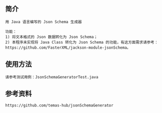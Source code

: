 ## 简介
	用 Java 语言编写的 Json Schema 生成器

	功能：
	1) 将文本格式的 Json 数据转化为 Json Schema；
	2) 本程序未实现将 Java Class 转化为 Json Schema 的功能，有这方面需求请参考：https://github.com/FasterXML/jackson-module-jsonSchema。
## 使用方法
	请参考测试用例：JsonSchemaGeneratorTest.java
## 参考资料
	https://github.com/temas-hub/jsonSchemaGenerator

